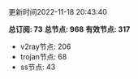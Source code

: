 更新时间2022-11-18 20:43:40

**总订阅: 73**
**总节点: 968**
**有效节点: 317**
- v2ray节点: 206
- trojan节点: 68
- ss节点: 43
